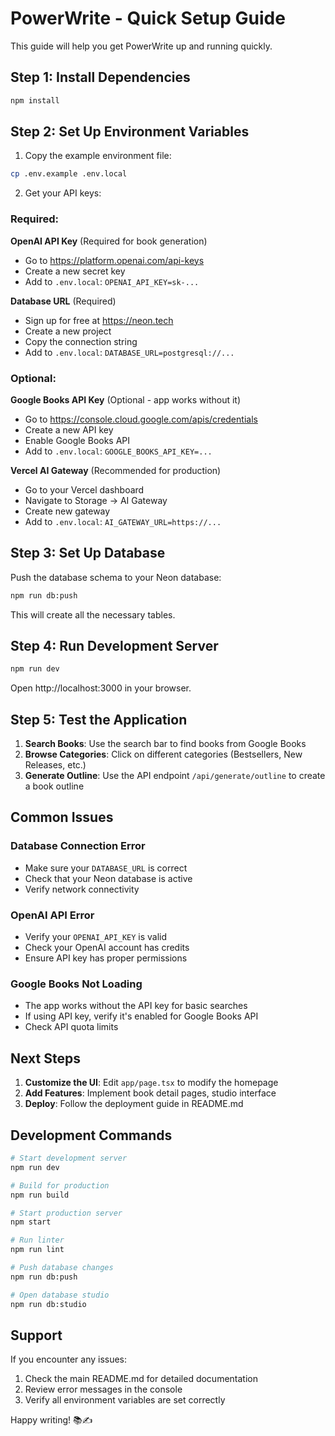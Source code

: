 # PowerWrite - Quick Setup Guide

This guide will help you get PowerWrite up and running quickly.

## Step 1: Install Dependencies

```bash
npm install
```

## Step 2: Set Up Environment Variables

1. Copy the example environment file:
```bash
cp .env.example .env.local
```

2. Get your API keys:

### Required:

**OpenAI API Key** (Required for book generation)
- Go to https://platform.openai.com/api-keys
- Create a new secret key
- Add to `.env.local`: `OPENAI_API_KEY=sk-...`

**Database URL** (Required)
- Sign up for free at https://neon.tech
- Create a new project
- Copy the connection string
- Add to `.env.local`: `DATABASE_URL=postgresql://...`

### Optional:

**Google Books API Key** (Optional - app works without it)
- Go to https://console.cloud.google.com/apis/credentials
- Create a new API key
- Enable Google Books API
- Add to `.env.local`: `GOOGLE_BOOKS_API_KEY=...`

**Vercel AI Gateway** (Recommended for production)
- Go to your Vercel dashboard
- Navigate to Storage → AI Gateway
- Create new gateway
- Add to `.env.local`: `AI_GATEWAY_URL=https://...`

## Step 3: Set Up Database

Push the database schema to your Neon database:

```bash
npm run db:push
```

This will create all the necessary tables.

## Step 4: Run Development Server

```bash
npm run dev
```

Open http://localhost:3000 in your browser.

## Step 5: Test the Application

1. **Search Books**: Use the search bar to find books from Google Books
2. **Browse Categories**: Click on different categories (Bestsellers, New Releases, etc.)
3. **Generate Outline**: Use the API endpoint `/api/generate/outline` to create a book outline

## Common Issues

### Database Connection Error
- Make sure your `DATABASE_URL` is correct
- Check that your Neon database is active
- Verify network connectivity

### OpenAI API Error
- Verify your `OPENAI_API_KEY` is valid
- Check your OpenAI account has credits
- Ensure API key has proper permissions

### Google Books Not Loading
- The app works without the API key for basic searches
- If using API key, verify it's enabled for Google Books API
- Check API quota limits

## Next Steps

1. **Customize the UI**: Edit `app/page.tsx` to modify the homepage
2. **Add Features**: Implement book detail pages, studio interface
3. **Deploy**: Follow the deployment guide in README.md

## Development Commands

```bash
# Start development server
npm run dev

# Build for production
npm run build

# Start production server
npm start

# Run linter
npm run lint

# Push database changes
npm run db:push

# Open database studio
npm run db:studio
```

## Support

If you encounter any issues:
1. Check the main README.md for detailed documentation
2. Review error messages in the console
3. Verify all environment variables are set correctly

Happy writing! 📚✍️
